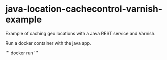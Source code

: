 # java-location-cachecontrol-varnish-example
Example of caching geo locations with a Java REST service and Varnish.

Run a docker container with the java app.

'''
docker run
'''
